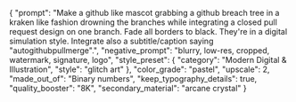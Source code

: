 {
  "prompt": "Make a github like mascot grabbing a github breach tree in a kraken like fashion drowning the branches while integrating a closed pull request design on one branch. Fade all borders to black. They're in a digital simulation style. Integrate also a subtitle/caption saying \"autogithubpullmerge\".",
  "negative_prompt": "blurry, low-res, cropped, watermark, signature, logo",
  "style_preset": {
    "category": "Modern Digital & Illustration",
    "style": "glitch art"
  },
  "color_grade": "pastel",
  "upscale": 2,
  "made_out_of": "Binary numbers",
  "keep_typography_details": true,
  "quality_booster": "8K",
  "secondary_material": "arcane crystal"
}
